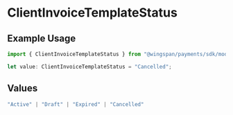 # ClientInvoiceTemplateStatus

## Example Usage

```typescript
import { ClientInvoiceTemplateStatus } from "@wingspan/payments/sdk/models/shared";

let value: ClientInvoiceTemplateStatus = "Cancelled";
```

## Values

```typescript
"Active" | "Draft" | "Expired" | "Cancelled"
```